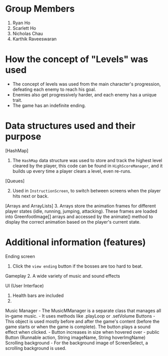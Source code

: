 # Group Members
1. Ryan Ho
2. Scarlett Ho
3. Nicholas Chau
4. Karthik Raveeswaran
   
# How the concept of "Levels" was used
* The concept of levels was used from the main character's progression, defeating each enemy to reach his goal.
* Enemies also get progressively harder, and each enemy has a unique trait.
* The game has an indefinite ending. 

# Data structures used and their purpose 

[HashMap]

  1. The `HashMap` data structure was used to store and track the highest level cleared by the player, this code can be found in `HighScoreManager`, and it builds up every time a player clears a level, even re-runs.

[Queues]

  2. Used in  `InstructionScreen`, to switch between screens when the player hits next or back. 

[Arrays and ArrayLists]
  3. Arrays store the animation frames for different player states (idle, running, jumping, attacking). These frames are loaded into GreenfootImage[] arrays and accessed by the animate() method to display the correct animation based on the player's current state.

# Additional information (features)
Ending screen
  1. Click the `view ending` button if the bosses are too hard to beat.

Gameplay
  2. A wide variety of music and sound effects
   

UI (User Interface)
  1. Health bars are included
  2. 

Music Manager
     - The MusicMManager is a separate class that manages all in-game music.
     - It uses methods like .playLoop or .setVolume
Buttons
     - This object is used mostly before and after the game's content (before the game        starts or when the game is complete).
     The button plays a sound effect when clicked.
     - Button increases in size when hovered over
     - public Button (Runnable action, String imageName, String hoverImgName)
Scrolling background
     - For the background image of ScreenSelect, a scrolling background is used.


